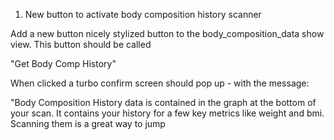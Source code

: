 1.  New button to activate body composition history scanner

Add a new button nicely stylized button to the body_composition_data show view.  This button should be called 

"Get Body Comp History"

When clicked a turbo confirm screen should pop up - with the message:

"Body Composition History data is contained in the graph at the bottom of your scan.  It contains your history for a few key metrics like weight and bmi.  Scanning them is a great way to jump 
<!--stackedit_data:
eyJoaXN0b3J5IjpbOTM2NzMzNjE4LC0yMDg4NzQ2NjEyLC0xMD
E3NTA1ODAsMTA0NDM1NjE5Miw2NDU1NjQ0NSw5OTQ1MDE0MDAs
LTEzMzE0NTQ0MzEsNTAwMDk1Mjc2LDE3NDcwNzMxMDQsNjk1OT
U4NTQzLDk1NTYzMzQyNSw4MzUzODA5NjksMTU4MDMwOTY5Nywy
MTIxNjc3MTIxXX0=
-->